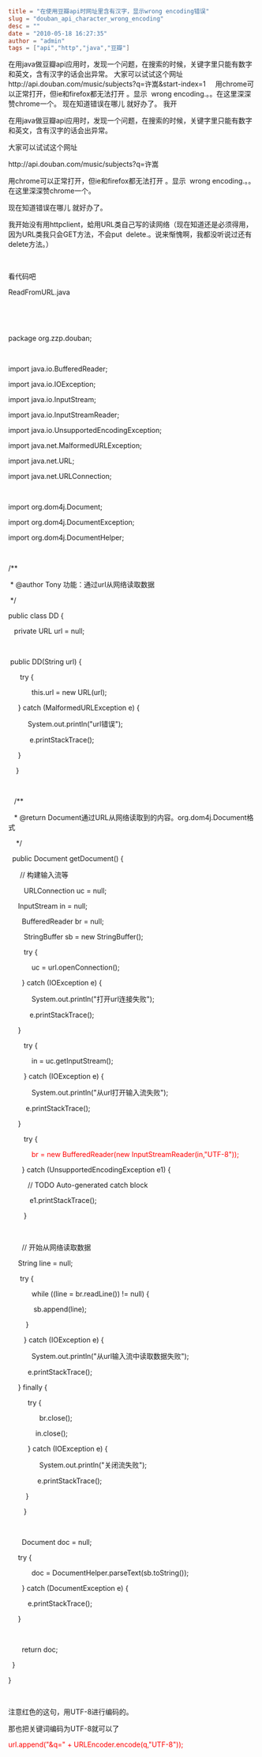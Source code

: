 ```toml
title = "在使用豆瓣api时网址里含有汉字，显示wrong encoding错误"
slug = "douban_api_character_wrong_encoding"
desc = ""
date = "2010-05-18 16:27:35"
author = "admin"
tags = ["api","http","java","豆瓣"]
```

<p>在用java做豆瓣api应用时，发现一个问题，在搜索的时候，关键字里只能有数字和英文，含有汉字的话会出异常。 大家可以试试这个网址 &nbsp; http://api.douban.com/music/subjects?q=许嵩&amp;start-index=1 &nbsp; &nbsp; 用chrome可以正常打开，但ie和firefox都无法打开 。显示 &nbsp;wrong encoding.。。在这里深深赞chrome一个。 现在知道错误在哪儿 就好办了。 我开</p>


<!--more-->

<p>在用java做豆瓣api应用时，发现一个问题，在搜索的时候，关键字里只能有数字和英文，含有汉字的话会出异常。</p><p>大家可以试试这个网址</p><p>http://api.douban.com/music/subjects?q=许嵩</p><p>用chrome可以正常打开，但ie和firefox都无法打开 。显示 &nbsp;wrong encoding.。。在这里深深赞chrome一个。</p><p>现在知道错误在哪儿 就好办了。</p><p>我开始没有用httpclient，蛤用URL类自己写的读网络（现在知道还是必须得用，因为URL类我只会GET方法，不会put &nbsp;delete.。说来惭愧啊，我都没听说过还有delete方法。）</p><p>&nbsp;</p><p>看代码吧</p><p>ReadFromURL.java</p><p>&nbsp;</p><p>&nbsp;</p><p>package org.zzp.douban;</p><p>&nbsp;</p><p>import java.io.BufferedReader;</p><p>import java.io.IOException;</p><p>import java.io.InputStream;</p><p>import java.io.InputStreamReader;</p><p>import java.io.UnsupportedEncodingException;</p><p>import java.net.MalformedURLException;</p><p>import java.net.URL;</p><p>import java.net.URLConnection;</p><p>&nbsp;</p><p>import org.dom4j.Document;</p><p>import org.dom4j.DocumentException;</p><p>import org.dom4j.DocumentHelper;</p><p>&nbsp;</p><p>/**</p><p>&nbsp;* @author Tony 功能：通过url从网络读取数据</p><p>&nbsp;*/</p><p>public class DD {</p><p><span class="Apple-tab-span" style="white-space:pre">	</span>private URL url = null;</p><p>&nbsp;</p><p><span class="Apple-tab-span" style="white-space:pre">	</span>public DD(String url) {</p><p><span class="Apple-tab-span" style="white-space:pre">		</span>try {</p><p><span class="Apple-tab-span" style="white-space:pre">			</span>this.url = new URL(url);</p><p><span class="Apple-tab-span" style="white-space:pre">		</span>} catch (MalformedURLException e) {</p><p><span class="Apple-tab-span" style="white-space:pre">			</span>System.out.println(&quot;url错误&quot;);</p><p><span class="Apple-tab-span" style="white-space:pre">			</span>e.printStackTrace();</p><p><span class="Apple-tab-span" style="white-space:pre">		</span>}</p><p><span class="Apple-tab-span" style="white-space:pre">	</span>}</p><p>&nbsp;</p><p><span class="Apple-tab-span" style="white-space:pre">	</span>/**</p><p><span class="Apple-tab-span" style="white-space:pre">	</span> * @return Document通过URL从网络读取到的内容。org.dom4j.Document格式</p><p><span class="Apple-tab-span" style="white-space:pre">	</span> */</p><p><span class="Apple-tab-span" style="white-space:pre">	</span>public Document getDocument() {</p><p><span class="Apple-tab-span" style="white-space:pre">		</span>// 构建输入流等</p><p><span class="Apple-tab-span" style="white-space:pre">		</span>URLConnection uc = null;</p><p><span class="Apple-tab-span" style="white-space:pre">		</span>InputStream in = null;</p><p><span class="Apple-tab-span" style="white-space:pre">		</span>BufferedReader br = null;</p><p><span class="Apple-tab-span" style="white-space:pre">		</span>StringBuffer sb = new StringBuffer();</p><p><span class="Apple-tab-span" style="white-space:pre">		</span>try {</p><p><span class="Apple-tab-span" style="white-space:pre">			</span>uc = url.openConnection();</p><p><span class="Apple-tab-span" style="white-space:pre">		</span>} catch (IOException e) {</p><p><span class="Apple-tab-span" style="white-space:pre">			</span>System.out.println(&quot;打开url连接失败&quot;);</p><p><span class="Apple-tab-span" style="white-space:pre">			</span>e.printStackTrace();</p><p><span class="Apple-tab-span" style="white-space:pre">		</span>}</p><p><span class="Apple-tab-span" style="white-space:pre">		</span>try {</p><p><span class="Apple-tab-span" style="white-space:pre">			</span>in = uc.getInputStream();</p><p><span class="Apple-tab-span" style="white-space:pre">		</span>} catch (IOException e) {</p><p><span class="Apple-tab-span" style="white-space:pre">			</span>System.out.println(&quot;从url打开输入流失败&quot;);</p><p><span class="Apple-tab-span" style="white-space:pre">			</span>e.printStackTrace();</p><p><span class="Apple-tab-span" style="white-space:pre">		</span>}</p><p><span class="Apple-tab-span" style="white-space:pre">		</span>try {</p><p><span class="Apple-tab-span" style="white-space:pre">			</span><span style="color: rgb(255, 0, 0); ">br = new BufferedReader(new InputStreamReader(in,&quot;UTF-8&quot;));</span></p><p><span class="Apple-tab-span" style="white-space:pre">		</span>} catch (UnsupportedEncodingException e1) {</p><p><span class="Apple-tab-span" style="white-space:pre">			</span>// TODO Auto-generated catch block</p><p><span class="Apple-tab-span" style="white-space:pre">			</span>e1.printStackTrace();</p><p><span class="Apple-tab-span" style="white-space:pre">		</span>}</p><p>&nbsp;</p><p><span class="Apple-tab-span" style="white-space:pre">		</span>// 开始从网络读取数据</p><p><span class="Apple-tab-span" style="white-space:pre">		</span>String line = null;</p><p><span class="Apple-tab-span" style="white-space:pre">		</span>try {</p><p><span class="Apple-tab-span" style="white-space:pre">			</span>while ((line = br.readLine()) != null) {</p><p><span class="Apple-tab-span" style="white-space:pre">				</span>sb.append(line);</p><p><span class="Apple-tab-span" style="white-space:pre">			</span>}</p><p><span class="Apple-tab-span" style="white-space:pre">		</span>} catch (IOException e) {</p><p><span class="Apple-tab-span" style="white-space:pre">			</span>System.out.println(&quot;从url输入流中读取数据失败&quot;);</p><p><span class="Apple-tab-span" style="white-space:pre">			</span>e.printStackTrace();</p><p><span class="Apple-tab-span" style="white-space:pre">		</span>} finally {</p><p><span class="Apple-tab-span" style="white-space:pre">			</span>try {</p><p><span class="Apple-tab-span" style="white-space:pre">				</span>br.close();</p><p><span class="Apple-tab-span" style="white-space:pre">				</span>in.close();</p><p><span class="Apple-tab-span" style="white-space:pre">			</span>} catch (IOException e) {</p><p><span class="Apple-tab-span" style="white-space:pre">				</span>System.out.println(&quot;关闭流失败&quot;);</p><p><span class="Apple-tab-span" style="white-space:pre">				</span>e.printStackTrace();</p><p><span class="Apple-tab-span" style="white-space:pre">			</span>}</p><p><span class="Apple-tab-span" style="white-space:pre">		</span>}</p><p>&nbsp;</p><p><span class="Apple-tab-span" style="white-space:pre">		</span>Document doc = null;</p><p><span class="Apple-tab-span" style="white-space:pre">		</span>try {</p><p><span class="Apple-tab-span" style="white-space:pre">			</span>doc = DocumentHelper.parseText(sb.toString());</p><p><span class="Apple-tab-span" style="white-space:pre">		</span>} catch (DocumentException e) {</p><p><span class="Apple-tab-span" style="white-space:pre">			</span>e.printStackTrace();</p><p><span class="Apple-tab-span" style="white-space:pre">		</span>}</p><p>&nbsp;</p><p><span class="Apple-tab-span" style="white-space:pre">		</span>return doc;</p><p><span class="Apple-tab-span" style="white-space:pre">	</span>}</p><p>}</p><p>&nbsp;</p><p>注意红色的这句，用UTF-8进行编码的。</p><p>那也把关键词编码为UTF-8就可以了</p><p><span style="color: rgb(255, 0, 0); ">url.append(&quot;&amp;q=&quot; + URLEncoder.encode(q,&quot;UTF-8&quot;));</span></p><p>&nbsp;</p>
